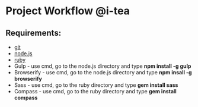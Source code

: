 # Project Workflow @i-tea
## Requirements:
- [git](https://git-scm.com/)
- [node.js](https://nodejs.org/en/)
- [ruby](https://rubyinstaller.org/)
- Gulp - use cmd, go to the node.js directory and type **npm install -g gulp**
- Browserify - use cmd, go to the node.js directory and type **npm insall -g browserify**
- Sass - use cmd, go to the ruby directory and type **gem install sass**
- Compass - use cmd, go to the ruby directory and type **gem install compass**




